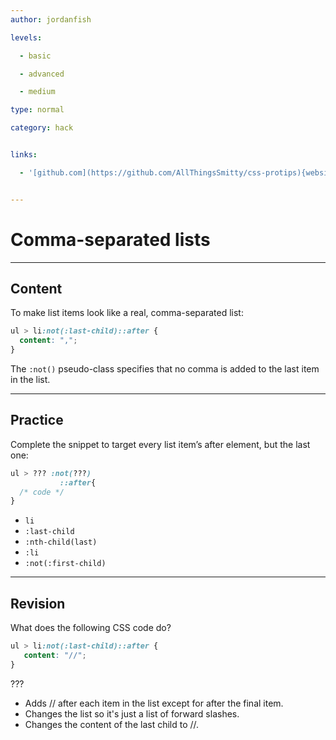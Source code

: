 ```yaml
---
author: jordanfish

levels:

  - basic

  - advanced

  - medium

type: normal

category: hack


links:

  - '[github.com](https://github.com/AllThingsSmitty/css-protips){website}'


---
```


# Comma-separated lists

---
## Content

To make list items look like a real, comma-separated list:
```css
ul > li:not(:last-child)::after {
  content: ",";
}
```
The `:not()` pseudo-class specifies that no comma is added to the last item in the list.

---
## Practice

Complete the snippet to target every list item’s after element, but the last one:
```css
ul > ??? :not(???)
           ::after{
  /* code */
}
```

* `li` 
* `:last-child` 
* `:nth-child(last)` 
* `:li` 
* `:not(:first-child)`

---
## Revision

What does the following CSS code do? 
```css
ul > li:not(:last-child)::after {
   content: "//";
}
```
???

* Adds // after each item in the list except for after the final item.
* Changes the list so it's just a list of forward slashes.
* Changes the content of the last child to //.

 
